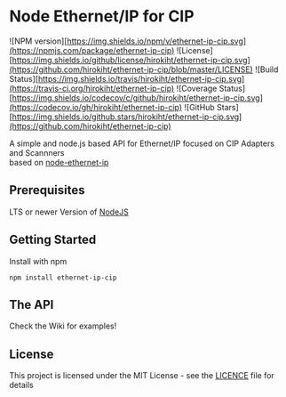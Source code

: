 # Node Ethernet/IP for CIP

![NPM version][https://img.shields.io/npm/v/ethernet-ip-cip.svg](https://npmjs.com/package/ethernet-ip-cip)
![License][https://img.shields.io/github/license/hirokiht/ethernet-ip-cip.svg](https://github.com/hirokiht/ethernet-ip-cip/blob/master/LICENSE)
![Build Status][https://img.shields.io/travis/hirokiht/ethernet-ip-cip.svg](https://travis-ci.org/hirokiht/ethernet-ip-cip)
![Coverage Status][https://img.shields.io/codecov/c/github/hirokiht/ethernet-ip-cip.svg](https://codecov.io/gh/hirokiht/ethernet-ip-cip)
![GitHub Stars][https://img.shields.io/github.stars/hirokiht/ethernet-ip-cip.svg](https://github.com/hirokiht/ethernet-ip-cip)

A simple and node.js based API for Ethernet/IP focused on CIP Adapters and Scannners  
based on [node-ethernet-ip](https://github.com/cmseaton42/node-ethernet-ip)

## Prerequisites

LTS or newer Version of [NodeJS](https://nodejs.org/en/)

## Getting Started

Install with npm

```
npm install ethernet-ip-cip
```
## The API
Check the Wiki for examples!

## License

This project is licensed under the MIT License - see the [LICENCE](https://github.com/hirokiht/node-ethernet-ip/blob/master/LICENSE) file for details
